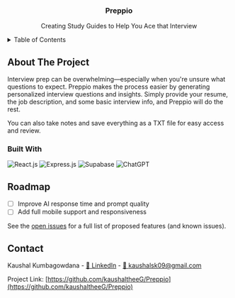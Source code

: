 <!-- Improved compatibility of back to top link: See: https://github.com/othneildrew/Best-README-Template/pull/73 -->
<a id="readme-top"></a>
<!--
*** Thanks for checking out the Best-README-Template. If you have a suggestion
*** that would make this better, please fork the repo and create a pull request
*** or simply open an issue with the tag "enhancement".
*** Don't forget to give the project a star!
*** Thanks again! Now go create something AMAZING! :D
-->



<!-- PROJECT SHIELDS -->
<!--
*** I'm using markdown "reference style" links for readability.
*** Reference links are enclosed in brackets [ ] instead of parentheses ( ).
*** See the bottom of this document for the declaration of the reference variables
*** for contributors-url, forks-url, etc. This is an optional, concise syntax you may use.
*** https://www.markdownguide.org/basic-syntax/#reference-style-links
[![Contributors][contributors-shield]][contributors-url]
[![Forks][forks-shield]][forks-url]
[![Stargazers][stars-shield]][stars-url]
[![Issues][issues-shield]][issues-url]
[![project_license][license-shield]][license-url]
[![LinkedIn][linkedin-shield]][linkedin-url]
-->



<!-- PROJECT LOGO -->
<div align="center">
<!--   <a href="https://github.com/github_username/Preppio">
    <img src="images/logo.png" alt="Logo" width="80" height="80">
  </a>
 -->
<h3 align="center">Preppio</h3>

  <p align="center">
    Creating Study Guides to Help You Ace that Interview
<!--     <br /> -->
<!--     <a href="https://github.com/github_username/Preppio"><strong>Explore the docs »</strong></a>
    <br />
    <br />
    <a href="https://github.com/github_username/repo_name">View Demo</a>
    &middot;
    <a href="https://github.com/github_username/repo_name/issues/new?labels=bug&template=bug-report---.md">Report Bug</a>
    &middot;
    <a href="https://github.com/github_username/repo_name/issues/new?labels=enhancement&template=feature-request---.md">Request Feature</a> -->
  </p>
</div>



<!-- TABLE OF CONTENTS -->
<details>
  <summary>Table of Contents</summary>
  <ol>
    <li>
      <a href="#about-the-project">About The Project</a>
      <ul>
        <li><a href="#built-with">Built With</a></li>
      </ul>
      <li><a href="#roadmap">Roadmap</a></li>
      <li><a href="#contact">Contact</a></li>
  </ol>
</details>



<!-- ABOUT THE PROJECT -->
## About The Project
Interview prep can be overwhelming—especially when you're unsure what questions to expect. Preppio makes the process easier by generating personalized interview questions and insights. Simply provide your resume, the job description, and some basic interview info, and Preppio will do the rest.

You can also take notes and save everything as a TXT file for easy access and review.
<!-- 
[![Product Name Screen Shot][product-screenshot]](https://example.com)

Here's a blank template to get started. To avoid retyping too much info, do a search and replace with your text editor for the following: `github_username`, `repo_name`, `twitter_handle`, `linkedin_username`, `email_client`, `email`, `project_title`, `project_description`, `project_license`

<p align="right">(<a href="#readme-top">back to top</a>)</p>
-->


### Built With

![React.js]
![Express.js]
![Supabase]
![ChatGPT]



<!--
  ## Getting Started
  
  This is an example of how you may give instructions on setting up your project locally.
  To get a local copy up and running follow these simple example steps.
  
  ### Prerequisites
  
  This is an example of how to list things you need to use the software and how to install them.
  * npm
    ```sh
    npm install npm@latest -g
    ```
  
  ### Installation
  
  1. Get a free API Key at [https://example.com](https://example.com)
  2. Clone the repo
     ```sh
     git clone https://github.com/github_username/repo_name.git
     ```
  3. Install NPM packages
     ```sh
     npm install
     ```
  4. Enter your API in `config.js`
     ```js
     const API_KEY = 'ENTER YOUR API';
     ```
  5. Change git remote url to avoid accidental pushes to base project
     ```sh
     git remote set-url origin github_username/repo_name
     git remote -v # confirm the changes
     ```
  
  <p align="right">(<a href="#readme-top">back to top</a>)</p>

  ## Usage
  
  Use this space to show useful examples of how a project can be used. Additional screenshots, code examples and demos work well in this space. You may also link to more resources.
  
  _For more examples, please refer to the [Documentation](https://example.com)_
  
  <p align="right">(<a href="#readme-top">back to top</a>)</p>
  -->
  
  
  <!-- ROADMAP -->
  ## Roadmap
  
  - [ ] Improve AI response time and prompt quality
  - [ ] Add full mobile support and responsiveness

  See the [open issues](https://github.com/kaushaltheeG/Preppio/issues) for a full list of proposed features (and known issues).
  

  
  
<!--
  ## Contributing
  
  Contributions are what make the open source community such an amazing place to learn, inspire, and create. Any contributions you make are **greatly appreciated**.
  
  If you have a suggestion that would make this better, please fork the repo and create a pull request. You can also simply open an issue with the tag "enhancement".
  Don't forget to give the project a star! Thanks again!
  
  1. Fork the Project
  2. Create your Feature Branch (`git checkout -b feature/AmazingFeature`)
  3. Commit your Changes (`git commit -m 'Add some AmazingFeature'`)
  4. Push to the Branch (`git push origin feature/AmazingFeature`)
  5. Open a Pull Request
  
  <p align="right">(<a href="#readme-top">back to top</a>)</p>
  
  ### Top contributors:
  
  <a href="https://github.com/github_username/repo_name/graphs/contributors">
    <img src="https://contrib.rocks/image?repo=github_username/repo_name" alt="contrib.rocks image" />
  </a>
  
  
  ## License
  
  Distributed under the project_license. See `LICENSE.txt` for more information.
  
  <p align="right">(<a href="#readme-top">back to top</a>)</p>
  -->
  
  
  <!-- CONTACT -->
  ## Contact

  Kaushal Kumbagowdana - [🔗 LinkedIn](https://www.linkedin.com/in/kaushalsk/) - [ 📧 kaushalsk09@gmail.com](kaushalsk09@gmail.com)
  
  Project Link: [https://github.com/kaushaltheeG/Preppio](https://github.com/kaushaltheeG/Preppio)

  
  
  
  <!-- 
  ## Acknowledgments
  
  * []()
  * []()
  * []()
  
  <p align="right">(<a href="#readme-top">back to top</a>)</p>
  -->


<!-- MARKDOWN LINKS & IMAGES -->
<!-- https://www.markdownguide.org/basic-syntax/#reference-style-links -->
[contributors-shield]: https://img.shields.io/github/contributors/github_username/repo_name.svg?style=for-the-badge
[contributors-url]: https://github.com/github_username/repo_name/graphs/contributors
[forks-shield]: https://img.shields.io/github/forks/github_username/repo_name.svg?style=for-the-badge
[forks-url]: https://github.com/github_username/repo_name/network/members
[stars-shield]: https://img.shields.io/github/stars/github_username/repo_name.svg?style=for-the-badge
[stars-url]: https://github.com/github_username/repo_name/stargazers
[issues-shield]: https://img.shields.io/github/issues/github_username/repo_name.svg?style=for-the-badge
[issues-url]: https://github.com/github_username/repo_name/issues
[license-shield]: https://img.shields.io/github/license/github_username/repo_name.svg?style=for-the-badge
[license-url]: https://github.com/github_username/repo_name/blob/master/LICENSE.txt
[linkedin-shield]: https://img.shields.io/badge/-LinkedIn-black.svg?style=for-the-badge&logo=linkedin&colorB=555
[linkedin-url]: https://linkedin.com/in/linkedin_username
[product-screenshot]: images/screenshot.png
[Google Drive]: https://img.shields.io/badge/Google%20Drive-4285F4?style=for-the-badge&logo=googledrive&logoColor=white
[Express.js]: https://img.shields.io/badge/express.js-%23404d59.svg?style=for-the-badge&logo=express&logoColor=%2361DAFB
[ChatGPT]: https://img.shields.io/badge/chatGPT-74aa9c?style=for-the-badge&logo=openai&logoColor=white
[Supabase]: https://img.shields.io/badge/Supabase-3ECF8E?style=for-the-badge&logo=supabase&logoColor=white
[React.js]: https://img.shields.io/badge/React-20232A?style=for-the-badge&logo=react&logoColor=61DAFB
[React-url]: https://reactjs.org/
[Vue.js]: https://img.shields.io/badge/Vue.js-35495E?style=for-the-badge&logo=vuedotjs&logoColor=4FC08D
[Vue-url]: https://vuejs.org/
[Angular.io]: https://img.shields.io/badge/Angular-DD0031?style=for-the-badge&logo=angular&logoColor=white
[Angular-url]: https://angular.io/
[Svelte.dev]: https://img.shields.io/badge/Svelte-4A4A55?style=for-the-badge&logo=svelte&logoColor=FF3E00
[Svelte-url]: https://svelte.dev/
[Laravel.com]: https://img.shields.io/badge/Laravel-FF2D20?style=for-the-badge&logo=laravel&logoColor=white
[Laravel-url]: https://laravel.com
[Bootstrap.com]: https://img.shields.io/badge/Bootstrap-563D7C?style=for-the-badge&logo=bootstrap&logoColor=white
[Bootstrap-url]: https://getbootstrap.com
[JQuery.com]: https://img.shields.io/badge/jQuery-0769AD?style=for-the-badge&logo=jquery&logoColor=white
[JQuery-url]: https://jquery.com 
